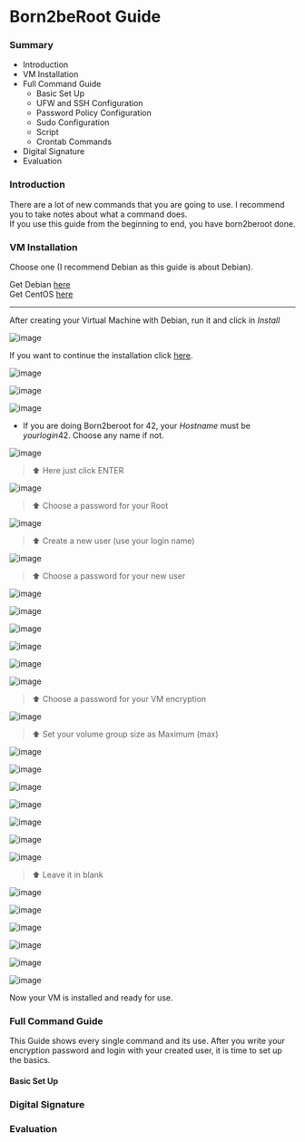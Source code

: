 <h1>Born2beRoot Guide</h1>
<h3>Summary</h3>

  - Introduction
  - VM Installation
  - Full Command Guide
    * Basic Set Up
    * UFW and SSH Configuration
    * Password Policy Configuration
    * Sudo Configuration
    * Script
    * Crontab Commands
  - Digital Signature
  - Evaluation

<h3>Introduction</h3>

There are a lot of new commands that you are going to use. I recommend you to take notes about what a command does. <br>
If you use this guide from the beginning to end, you have born2beroot done.

<h3>VM Installation</h3>

Choose one (I recommend Debian as this guide is about Debian).

Get Debian <a href="https://www.debian.org/download">here</a> <br>
Get CentOS <a href="https://www.centos.org/download/">here</a>
<hr>

After creating your Virtual Machine with Debian, run it and click in <i>Install</i>

![image](https://user-images.githubusercontent.com/91686183/153640306-edc42c9d-6c78-4333-89c2-b8faa8bb9aae.png)

If you want to continue the installation click <a href="https://github.com/rafaelcoias/42_Born2beRoot/blob/main/GUIDE/Installation.md">here</a>.

![image](https://user-images.githubusercontent.com/91686183/153640344-5a40af90-ae9b-4d61-8e85-327ccd10edd9.png)

![image](https://user-images.githubusercontent.com/91686183/153640359-31d4e7f0-bbc3-4682-ab21-56ed479e41d2.png)

![image](https://user-images.githubusercontent.com/91686183/153640369-a4b06674-9e58-41b5-960f-5eaad0c4ea6f.png)

  - If you are doing Born2beroot for 42, your <i>Hostname</i> must be <i>yourlogin</i>42. Choose any name if not.

![image](https://user-images.githubusercontent.com/91686183/153641263-3f67adcc-2fb0-4215-866c-147c739aaf45.png)
> ⬆ Here just click ENTER

![image](https://user-images.githubusercontent.com/91686183/153641962-b39a884e-adf8-4dd9-bef7-b242ad82d0b4.png)
> ⬆ Choose a password for your Root

![image](https://user-images.githubusercontent.com/91686183/153642055-caf4d06b-a34f-4919-a084-f42d2c7accfa.png)
> ⬆ Create a new user (use your login name)

![image](https://user-images.githubusercontent.com/91686183/153642267-16511fa1-693d-4b07-ae16-0142e2d18e12.png)
> ⬆ Choose a password for your new user

![image](https://user-images.githubusercontent.com/91686183/153642306-6c6ad1c4-231c-4343-9e3a-f8316762f718.png)

![image](https://user-images.githubusercontent.com/91686183/153642333-7a6c66e0-bc28-4945-ad4b-d9869ff74adf.png)

![image](https://user-images.githubusercontent.com/91686183/153642372-0298cdf5-abee-4840-bee1-8b3b4582b5ee.png)

![image](https://user-images.githubusercontent.com/91686183/153642917-6e8b3922-f308-4a2e-92d7-5c1c56123e1c.png)

![image](https://user-images.githubusercontent.com/91686183/153642940-8e87439e-0459-498b-b593-5f2361bf5a1f.png)

![image](https://user-images.githubusercontent.com/91686183/153642968-7d4b6c32-2806-431a-bc99-d046aa77f2e2.png)
> ⬆ Choose a password for your VM encryption

![image](https://user-images.githubusercontent.com/91686183/153643227-4316dcdd-73d2-4421-8944-18d036bde794.png)
> ⬆ Set your volume group size as Maximum (max)

![image](https://user-images.githubusercontent.com/91686183/153643411-3ea6be7f-4700-4b80-ac45-e2022cdfc815.png)

![image](https://user-images.githubusercontent.com/91686183/153643395-e2151cbf-0162-4250-b98b-71ab3a3bd09b.png)

![image](https://user-images.githubusercontent.com/91686183/153643433-02be71b2-4030-4afe-b07c-1c88f10ec40e.png)

![image](https://user-images.githubusercontent.com/91686183/153643448-85c26b3b-80a1-4806-a09b-0cd2e5131aed.png)

![image](https://user-images.githubusercontent.com/91686183/153643458-f08903ca-127e-4008-85eb-e33d8f3bdd22.png)

![image](https://user-images.githubusercontent.com/91686183/153643469-bcdf574f-b824-4bf3-85eb-090980aab4b7.png)

![image](https://user-images.githubusercontent.com/91686183/153643485-9443b563-bc05-45ec-91e4-09e58c73d00c.png)
> ⬆ Leave it in blank

![image](https://user-images.githubusercontent.com/91686183/153643547-cdca7f97-13d0-4c0b-a49c-41f091d06a88.png)

![image](https://user-images.githubusercontent.com/91686183/153643588-d9bd854a-f375-446e-8d91-9522e25d1f0b.png)

![image](https://user-images.githubusercontent.com/91686183/153643605-c7ed0feb-a783-4ae4-937e-6527efb5381f.png)

![image](https://user-images.githubusercontent.com/91686183/153643625-3de0202b-70c4-423b-bf89-be18b3885ab6.png)

![image](https://user-images.githubusercontent.com/91686183/153643670-9c0e6f72-385d-4736-bad1-4a7152def499.png)

![image](https://user-images.githubusercontent.com/91686183/153643693-805c4173-179e-46bd-9c9f-8b57757d90b9.png)

Now your VM is installed and ready for use.

<h3>Full Command Guide</h3>

This Guide shows every single command and its use.
After you write your encryption password and login with your created user, it is time to set up the basics.

<h4>Basic Set Up</h4>

<h3>Digital Signature</h3>

<h3>Evaluation</h3>

